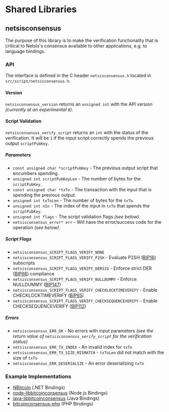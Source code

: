 Shared Libraries
================

## netsisconsensus

The purpose of this library is to make the verification functionality that is critical to Netsis's consensus available to other applications, e.g. to language bindings.

### API

The interface is defined in the C header `netsisconsensus.h` located in  `src/script/netsisconsensus.h`.

#### Version

`netsisconsensus_version` returns an `unsigned int` with the API version *(currently at an experimental `0`)*.

#### Script Validation

`netsisconsensus_verify_script` returns an `int` with the status of the verification. It will be `1` if the input script correctly spends the previous output `scriptPubKey`.

##### Parameters
- `const unsigned char *scriptPubKey` - The previous output script that encumbers spending.
- `unsigned int scriptPubKeyLen` - The number of bytes for the `scriptPubKey`.
- `const unsigned char *txTo` - The transaction with the input that is spending the previous output.
- `unsigned int txToLen` - The number of bytes for the `txTo`.
- `unsigned int nIn` - The index of the input in `txTo` that spends the `scriptPubKey`.
- `unsigned int flags` - The script validation flags *(see below)*.
- `netsisconsensus_error* err` - Will have the error/success code for the operation *(see below)*.

##### Script Flags
- `netsisconsensus_SCRIPT_FLAGS_VERIFY_NONE`
- `netsisconsensus_SCRIPT_FLAGS_VERIFY_P2SH` - Evaluate P2SH ([BIP16](https://github.com/bitcoin/bips/blob/master/bip-0016.mediawiki)) subscripts
- `netsisconsensus_SCRIPT_FLAGS_VERIFY_DERSIG` - Enforce strict DER ([BIP66](https://github.com/bitcoin/bips/blob/master/bip-0066.mediawiki)) compliance
- `netsisconsensus_SCRIPT_FLAGS_VERIFY_NULLDUMMY` - Enforce NULLDUMMY ([BIP147](https://github.com/bitcoin/bips/blob/master/bip-0147.mediawiki))
- `netsisconsensus_SCRIPT_FLAGS_VERIFY_CHECKLOCKTIMEVERIFY` - Enable CHECKLOCKTIMEVERIFY ([BIP65](https://github.com/bitcoin/bips/blob/master/bip-0065.mediawiki))
- `netsisconsensus_SCRIPT_FLAGS_VERIFY_CHECKSEQUENCEVERIFY` - Enable CHECKSEQUENCEVERIFY ([BIP112](https://github.com/bitcoin/bips/blob/master/bip-0112.mediawiki))

##### Errors
- `netsisconsensus_ERR_OK` - No errors with input parameters *(see the return value of `netsisconsensus_verify_script` for the verification status)*
- `netsisconsensus_ERR_TX_INDEX` - An invalid index for `txTo`
- `netsisconsensus_ERR_TX_SIZE_MISMATCH` - `txToLen` did not match with the size of `txTo`
- `netsisconsensus_ERR_DESERIALIZE` - An error deserializing `txTo`

### Example Implementations
- [NBitcoin](https://github.com/NicolasDorier/NBitcoin/blob/master/NBitcoin/Script.cs#L814) (.NET Bindings)
- [node-libbitcoinconsensus](https://github.com/bitpay/node-libbitcoinconsensus) (Node.js Bindings)
- [java-libbitcoinconsensus](https://github.com/dexX7/java-libbitcoinconsensus) (Java Bindings)
- [bitcoinconsensus-php](https://github.com/Bit-Wasp/bitcoinconsensus-php) (PHP Bindings)
